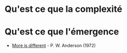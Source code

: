 # Qu'est ce que la complexité

# Qu'est ce que l'émergence 

- [More is different](http://robotics.cs.tamu.edu/dshell/cs689/papers/anderson72more_is_different.pdf) - P. W. Anderson (1972)
